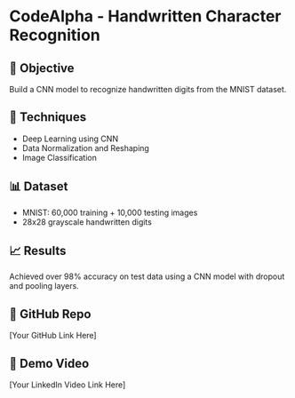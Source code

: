 # CodeAlpha - Handwritten Character Recognition

## 🎯 Objective
Build a CNN model to recognize handwritten digits from the MNIST dataset.

## 🧠 Techniques
- Deep Learning using CNN
- Data Normalization and Reshaping
- Image Classification

## 📊 Dataset
- MNIST: 60,000 training + 10,000 testing images
- 28x28 grayscale handwritten digits

## 📈 Results
Achieved over 98% accuracy on test data using a CNN model with dropout and pooling layers.

## 🔗 GitHub Repo
[Your GitHub Link Here]

## 🎥 Demo Video
[Your LinkedIn Video Link Here]
